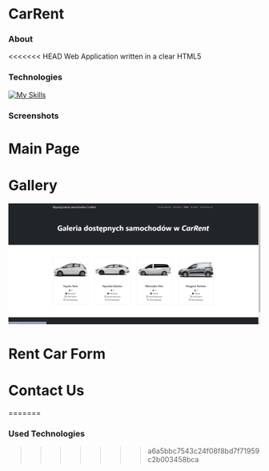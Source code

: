 # CarRent
### About
<<<<<<< HEAD
Web Application written in a clear HTML5

### Technologies
[![My Skills](https://skillicons.dev/icons?i=html,css,js)](https://skillicons.dev)

### Screenshots
# Main Page

# Gallery
<img src="images/efekty/Gallery.png" alt="Car Gallery"  style="width:800px;">

# Rent Car Form

# Contact Us

=======


### Used Technologies
>>>>>>> a6a5bbc7543c24f08f8bd7f71959c2b003458bca
